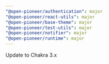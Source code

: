 ```yaml
---
"@open-pioneer/authentication": major
"@open-pioneer/react-utils": major
"@open-pioneer/base-theme": major
"@open-pioneer/test-utils": major
"@open-pioneer/notifier": major
"@open-pioneer/runtime": major
---
```


Update to Chakra 3.x
